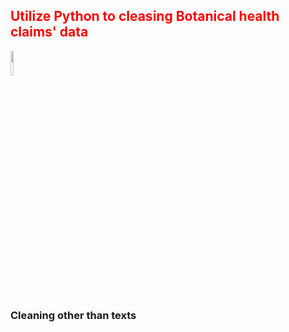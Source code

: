 <h2 style='color:red'> Utilize Python to cleasing Botanical health claims' data </h2> 
<div display="flex">
  <img style="vertical-align:middle" src="https://user-images.githubusercontent.com/65596664/154809596-a7527236-4775-4832-bf69-7eba010c968a.png" width=10% height=10%>
  <h3>Cleaning other than texts</h3>
 </div>


